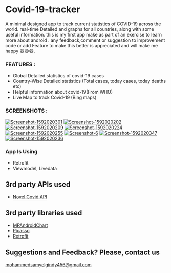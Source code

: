 # Covid-19-tracker
A minimal designed app to track current statistics of COVID-19 across the world. 
real-time Detailed and graphs for all countries, along with some useful information.
this is my first app make as part of an exercise to learn more about android .
any feedback,comment or suggestion to improvement code or add Feature to make this better is appreciated and will make me happy 😄😄😄.

### FEATURES : 
- Global Detailed statistics of covid-19 cases
- Country-Wise Detailed statistics (Total cases, today cases, today deaths etc)
- Helpful information about covid-19(From WHO)
- Live Map to track Covid-19 (Bing maps)
 
### SCREENSHOTS : 
<a target="_blank" href="https://ibb.co/y54y1Hq"><img src="https://i.ibb.co/y54y1Hq/Screenshot-1592020301.png" alt="Screenshot-1592020301" border="0"></a>
<a href="https://ibb.co/j89x9pM"><img src="https://i.ibb.co/j89x9pM/Screenshot-1592020202.png" alt="Screenshot-1592020202" border="0"></a> 
<a href="https://ibb.co/v4JSWWC"><img src="https://i.ibb.co/v4JSWWC/Screenshot-1592020209.png" alt="Screenshot-1592020209" border="0"></a> 
<a href="https://ibb.co/ZS6ZVYN"><img src="https://i.ibb.co/ZS6ZVYN/Screenshot-1592020224.png" alt="Screenshot-1592020224" border="0"></a>
<a href="https://ibb.co/Bf6FkRz"><img src="https://i.ibb.co/Bf6FkRz/Screenshot-1592020255.png" alt="Screenshot-1592020255" border="0"></a> 
<a href="https://ibb.co/cw2zgDg"><img src="https://i.ibb.co/cw2zgDg/Screenshot-6.png" alt="Screenshot-6" border="0"></a> 
<a href="https://ibb.co/7WJxrvv"><img src="https://i.ibb.co/7WJxrvv/Screenshot-1592020347.png" alt="Screenshot-1592020347" border="0"></a> 
<a href="https://ibb.co/VvDG2Kq"><img src="https://i.ibb.co/VvDG2Kq/Screenshot-1592020236.png" alt="Screenshot-1592020236" border="0"></a> 

### App Is Using
- Retrofit
- Viewmodel, Livedata

## 3rd party APIs used
- [Novel Covid API](https://github.com/NovelCOVID/API)

## 3rd party libraries used
- [MPAndroidChart](https://github.com/PhilJay/MPAndroidChart)
- [Picasso](https://github.com/square/picasso)
- [Retrofit](https://github.com/square/retrofit)

## Suggestions and Feedback? Please, contact us
mohammedsamyelgindy456@gmail.com
